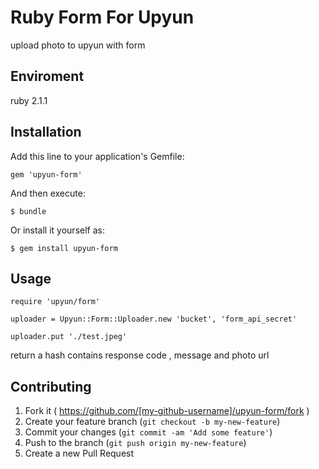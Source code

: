 # Ruby Form For Upyun

upload photo to upyun with form

## Enviroment
ruby 2.1.1

## Installation

Add this line to your application's Gemfile:

    gem 'upyun-form'

And then execute:

    $ bundle

Or install it yourself as:

    $ gem install upyun-form

## Usage

```
require 'upyun/form'

uploader = Upyun::Form::Uploader.new 'bucket', 'form_api_secret'

uploader.put './test.jpeg'

```

return a hash contains response code , message and photo url

## Contributing

1. Fork it ( https://github.com/[my-github-username]/upyun-form/fork )
2. Create your feature branch (`git checkout -b my-new-feature`)
3. Commit your changes (`git commit -am 'Add some feature'`)
4. Push to the branch (`git push origin my-new-feature`)
5. Create a new Pull Request

